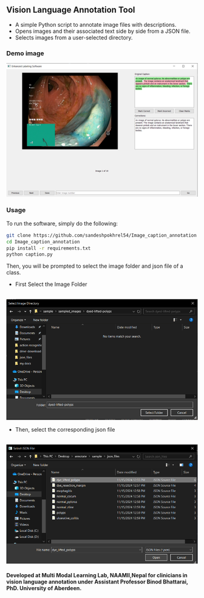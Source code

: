 ## Vision Language Annotation Tool
- A simple Python script to annotate image files with descriptions.
- Opens images and their associated text side by side from a JSON file.
- Selects images from a user-selected directory.

### Demo image
<img src="https://github.com/sandeshpokhrel54/Image_caption_annotation/blob/main/demo1.jpeg" width="600" alt="Medical image annotation">

### Usage
To run the software, simply do the following:
```bash
git clone https://github.com/sandeshpokhrel54/Image_caption_annotation
cd Image_caption_annotation
pip install -r requirements.txt
python caption.py
```
Then, you will be prompted to select the image folder and json file of a class.
<br>
- First Select the Image Folder
<br>
<img src="https://github.com/sandeshpokhrel54/Image_caption_annotation/blob/main/select_image_class.png" width="600" alt="Select Image Folder">

- Then, select the corresponding json file
<br>
<img src="https://github.com/sandeshpokhrel54/Image_caption_annotation/blob/main/select_json.png" width="600" alt="Select Json File">


#### Developed at Multi Modal Learning Lab, NAAMII,Nepal for clinicians in vision language annotation under Assistant Professor Binod Bhattarai, PhD. University of Aberdeen.
